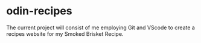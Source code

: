 # odin-recipes
The current project will consist of me employing Git and VScode to create a recipes website for my Smoked Brisket Recipe.

